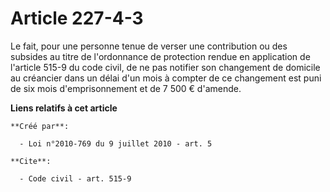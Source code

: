 # Article 227-4-3

Le fait, pour une personne tenue de verser une contribution ou des subsides au titre de l'ordonnance de protection rendue en
application de l'article 515-9 du code civil, de ne pas notifier son changement de domicile au créancier dans un délai d'un
mois à compter de ce changement est puni de six mois d'emprisonnement et de 7 500 € d'amende.

**Liens relatifs à cet article**

	**Créé par**:

	  - Loi n°2010-769 du 9 juillet 2010 - art. 5

	**Cite**:

	  - Code civil - art. 515-9
